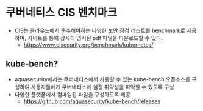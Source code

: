 # 쿠버네티스 CIS 벤치마크
- CIS는 클라우드에서 준수해야하는 다양한 보안 점검 리스트를 benchmark로 제공하며, 사이트를 통해 상세히 명시된 pdf 파일을 다운로드할 수 있다.
  - https://www.cisecurity.org/benchmark/kubernetes/

## kube-bench?
- aquasecurity에서는 쿠버네티스에서 사용할 수 있는 kube-bench 오픈소스를 구성하여 사용자들에게 쿠버네티스에 설정 취약성을 파악할 수 있도록 구성
- 다양한 플랫폼에서 컴파일된 파일을 구성하도록 제공
  - https://github.com/aquasecurity/kube-bench/releases

